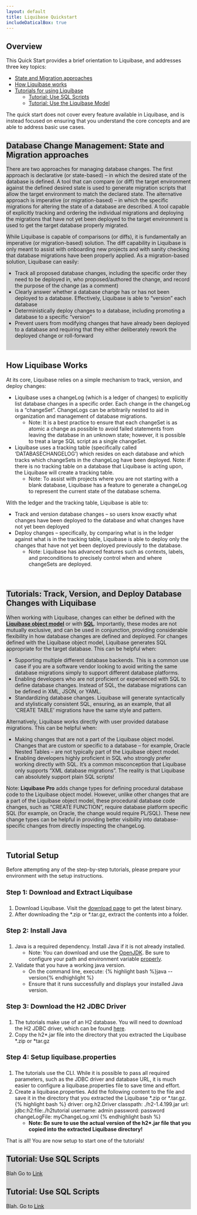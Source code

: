 ```yaml
---
layout: default
title: Liquibase Quickstart
includeDaticalBox: true
---
```


<div>
<h2 class="homepg"> Overview </h2>
<p class="opg">
    This Quick Start provides a brief orientation to Liquibase, and addresses three key topics:</p>
    <ul class="opg">
        <li><a href="#approach">State and Migration approaches</a></li>
        <li><a href="#how">How Liquibase works</a></li>
        <li><a href="#tutorials">Tutorials for using Liquibase</a>
            <ul class="opg" style="list-style-type: circle; padding-bottom: 0; margin-left: 1em;">
                    <li><a href="#simpleSQL">Tutorial: Use SQL Scripts</a></li>
                    <li><a href="#lbmodel">Tutorial: Use the Liquibase Model</a></li>
                </ul></li>
    </ul>
    <p class="opg">
    The quick start does not cover every feature available in Liquibase, and is instead focused on ensuring that you understand the core concepts and are able to address basic use cases.
    </p>
</div>

<div style="background-color:lightgray">
<h2 class="homepg" id="approach">Database Change Management: State and Migration approaches</h2>
<p class="opg">
    There are two approaches for managing database changes. The first approach is declarative (or state-based) – in which the desired state of the database is defined. A tool that can compare (or diff) the target environment against the defined desired state is used to generate migration scripts that allow the target environment to match the declared state. The alternative approach is imperative (or migration-based) – in which the specific migrations for altering the state of a database are described. A tool capable of explicitly tracking and ordering the individual migrations and deploying the migrations that have not yet been deployed to the target environment is used to get the target database properly migrated. 
</p>
<p class="opg">
    While Liquibase is capable of comparisons (or diffs), it is fundamentally an imperative (or migration-based) solution. The diff capability in Liquibase is only meant to assist with onboarding new projects and with sanity checking that database migrations have been properly applied. As a migration-based solution, Liquibase can easily:</p>
    <ul class="opg">
        <li>Track all proposed database changes, including the specific order they need to be deployed in, who proposed/authored the change, and record the purpose of the change (as a comment)</li>
        <li>Clearly answer whether a database change has or has not been deployed to a database. Effectively, Liquibase is able to “version” each database</li>
        <li>Deterministically deploy changes to a database, including promoting a database to a specific “version”</li>
        <li>Prevent users from modifying changes that have already been deployed to a database and requiring that they either deliberately rework the deployed change or roll-forward</li>
    </ul>
<br/>
</div>

<div>
<h2 class="homepg" id="how">How Liquibase Works</h2>
<p class="opg">At its core, Liquibase relies on a simple mechanism to track, version, and deploy changes:</p>
<ul class="opg">
    <li>Liquibase uses a changeLog (which is a ledger of changes) to explicitly list database changes in a specific order. Each change in the changeLog is a “changeSet”. ChangeLogs can be arbitrarily nested to aid in organization and management of database migrations.
        <ul class="opg" style="list-style-type: circle; padding-bottom: 0; margin-left: 1em;">
            <li>Note: It is a best practice to ensure that each changeSet is as atomic a change as possible to avoid failed statements from leaving the database in an unknown state; however, it is possible to treat a large SQL script as a single changeSet.</li>
        </ul>
    </li>
    <li>Liquibase uses a tracking table (specifically called ‘DATABASECHANGELOG’) which resides on each database and which tracks which changeSets in the changeLog have been deployed. Note: if there is no tracking table on a database that Liquibase is acting upon, the Liquibase will create a tracking table.
            <ul class="opg" style="list-style-type: circle; padding-bottom: 0; margin-left: 1em;">
                <li>Note: To assist with projects where you are not starting with a blank database, Liquibase has a feature to generate a changeLog to represent the current state of the database schema.</li>
            </ul>
        </li>
</ul>
<p class="opg">
        With the ledger and the tracking table, Liquibase is able to:
</p>
<ul class="opg">
    <li>Track and version database changes – so users know exactly what changes have been deployed to the database and what changes have not yet been deployed</li>
    <li>Deploy changes – specifically, by comparing what is in the ledger against what is in the tracking table, Liquibase is able to deploy only the changes that have not yet been deployed previously to the database.
            <ul class="opg" style="list-style-type: circle; padding-bottom: 0; margin-left: 1em;">
                    <li>Note: Liquibase has advanced features such as contexts, labels, and preconditions to precisely control when and where changeSets are deployed.</li>
            </ul>
    </li>
</ul>
<br/>
</div>

<div style="background-color:lightgray">
<h2 class="homepg" id="tutorials">Tutorials: Track, Version, and Deploy Database Changes with Liquibase</h2>
<p class="opg">
        When working with Liquibase, changes can either be defined with the <strong><a href="#simpleSQL">Liquibase object model</a></strong> or with <strong><a href="#lbmodel">SQL</a></strong>. Importantly, these modes are not mutually exclusive, and can be used in conjunction, providing considerable flexibility in how database changes are defined and deployed.
        For changes defined with the Liquibase object model, Liquibase generates SQL appropriate for the target database. This can be helpful when:
</p>
<ul class="opg">
    <li>Supporting multiple different database backends. This is a common use case if you are a software vendor looking to avoid writing the same database migrations simply to support different database platforms.</li>
    <li>Enabling developers who are not proficient or experienced with SQL to define database changes. Instead of SQL, the database migrations can be defined in XML, JSON, or YAML.</li>
    <li>Standardizing database changes. Liquibase will generate syntactically and stylistically consistent SQL, ensuring, as an example, that all ‘CREATE TABLE’ migrations have the same style and pattern.</li>
</ul>
<p class="opg">
    Alternatively, Liquibase works directly with user provided database migrations. This can be helpful when:
</p>
<ul class="opg">
    <li>Making changes that are not a part of the Liquibase object model. Changes that are custom or specific to a database – for example, Oracle Nested Tables – are not typically part of the Liquibase object model.</li>
    <li>Enabling developers highly proficient in SQL who strongly prefer working directly with SQL. It’s a common misconception that Liquibase only supports “XML database migrations”. The reality is that Liquibase can absolutely support plain SQL scripts!</li>
</ul>
<p class="callout">
        Note: <strong>Liquibase Pro</strong> adds change types for defining procedural database code to the Liquibase object model. However, unlike other changes that are a part of the Liquibase object model, these procedural database code changes, such as “CREATE FUNCTION”, require database platform specific SQL (for example, on Oracle, the change would require PL/SQL). These new change types can be helpful in providing better visibility into database-specific changes from directly inspecting the changeLog.
</p>
<br/>
</div>

<div>
<h2 class="homepg">Tutorial Setup</h2>
<p class="opg">
        Before attempting any of the step-by-step tutorials, please prepare your environment with the setup instructions.
</p>
<h4 class="homepg" style="font-size:large">Step 1: Download and Extract Liquibase</h4>
<ol class="opg">
    <li>Download Liquibase. Visit the <a href="https://download.liquibase.org/">download page</a> to get the latest binary.</li>
    <li>After downloading the *.zip or *.tar.gz, extract the contents into a folder.</li>
</ol>
<h4 class="homepg" style="font-size: large">Step 2: Install Java</h4>
<ol class="opg">
    <li>Java is a required dependency. Install Java if it is not already installed.
            <ul class="opg" style="list-style-type: circle; padding-bottom: 0; margin-left: 1em;">
                    <li>Note: You can download and use the <a href="https://jdk.java.net/12/">OpenJDK</a>. Be sure to configure your path and environment variable <a href="https://stackoverflow.com/questions/52511778/how-to-install-openjdk-11-on-windows">properly</a>.</li>
            </ul>
    </li>
    <li>Validate that you have a working java version.
            <ul class="opg" style="list-style-type: circle; padding-bottom: 0; margin-left: 1em;">
                    <li>On the command line, execute: {% highlight bash %}java --version{% endhighlight %}</li>
                    <li>Ensure that it runs successfully and displays your installed Java version.</li>
            </ul>
    </li>
</ol>
<h4 class="homepg" style="font-size: large">Step 3: Download the H2 JDBC Driver</h4>
<ol class="opg">
    <li>The tutorials make use of an H2 database. You will need to download the H2 JDBC driver, which can be found <a href="http://www.h2database.com/html/cheatSheet.html">here</a>.</li>
    <li>Copy the h2*.jar file into the directory that you extracted the Liquibase *.zip or *tar.gz</li>
</ol>
<h4 class="homepg" style="font-size: large">Step 4: Setup liquibase.properties</h4>
<ol class="opg">
    <li>The tutorials use the CLI. While it is possible to pass all required parameters, such as the JDBC driver and database URL, it is much easier to configure a liquibase.properties file to save time and effort.</li>
    <li>Create a liquibase.properties. Add the following content to the file and save it in the directory that you extracted the Liquibase *.zip or *.tar.gz.
        {% highlight bash %}
            driver: org.h2.Driver
            classpath: ./h2-1.4.199.jar
            url: jdbc:h2:file:./h2tutorial
            username: admin
            password: password
            changeLogFile: myChangeLog.xml
        {% endhighlight bash %}
        <ul class="opg" style="list-style-type: circle; padding-bottom: 0; margin-left: 1em;">
                <li><strong>Note: Be sure to use the actual version of the h2*.jar file that you copied into the extracted Liquibase directory!</strong></li>
        </ul>
    </li>
</ol>
<p class="opg">
    That is all! You are now setup to start one of the tutorials!
</p>
</div>

<div style="background-color:lightgray">

<h2 class="homepg" id="simpleSQL">Tutorial: Use SQL Scripts</h2>
<p class="opg">Blah  Go to <a href="quickstart/quickstart_sql.html">Link</a></p>

<h2 class="homepg" id="lbmodel">Tutorial: Use SQL Scripts</h2>
<p class="opg">Blah. Go to <a href="quickstart/quickstart_lb.html">Link</a></p>

</div>